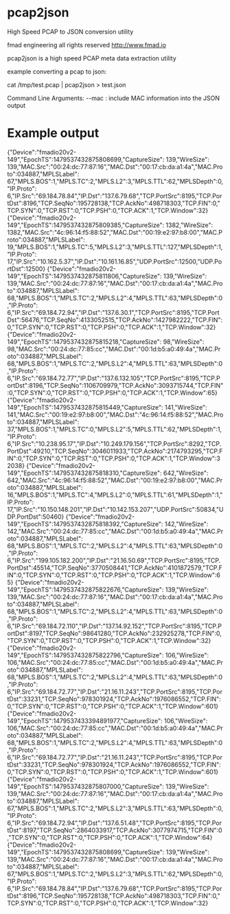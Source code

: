 # pcap2json
High Speed PCAP to JSON conversion utility

fmad engineering all rights reserved
http://www.fmad.io

pcap2json is a high speed PCAP meta data extraction utility

example converting a pcap to json:

cat /tmp/test.pcap | pcap2json > test.json

Command Line Arguments:
 --mac               : include MAC information into the JSON output

# Example output

{"Device":"fmadio20v2-149","EpochTS":1479537432875808699,"CaptureSize":   139,"WireSize":   139,"MAC.Src":"00:24:dc:77:87:16","MAC.Dst":"00:17:cb:da:a1:4a","MAC.Proto":034887,"MPLSLabel":  67,"MPLS.BOS":1,"MPLS.TC":2,"MPLS.L2":3,"MPLS.TTL":62,"MPLSDepth":0,"IP.Proto":   6,"IP.Src":"69.184.78.84","IP.Dst":"137.6.79.68","TCP.PortSrc":8195,"TCP.PortDst":8196,"TCP.SeqNo":195728138,"TCP.AckNo":498718303,"TCP.FIN":0,"TCP.SYN":0,"TCP.RST":0,"TCP.PSH":0,"TCP.ACK":1,"TCP.Window":32}
{"Device":"fmadio20v2-149","EpochTS":1479537432875809385,"CaptureSize":  1382,"WireSize":  1382,"MAC.Src":"4c:96:14:f5:88:52","MAC.Dst":"00:19:e2:97:b8:00","MAC.Proto":034887,"MPLSLabel":  19,"MPLS.BOS":1,"MPLS.TC":5,"MPLS.L2":3,"MPLS.TTL":127,"MPLSDepth":1,"IP.Proto":  17,"IP.Src":"10.162.5.37","IP.Dst":"10.161.16.85","UDP.PortSrc":12500,"UDP.PortDst":12500}
{"Device":"fmadio20v2-149","EpochTS":1479537432875811806,"CaptureSize":   139,"WireSize":   139,"MAC.Src":"00:24:dc:77:87:16","MAC.Dst":"00:17:cb:da:a1:4a","MAC.Proto":034887,"MPLSLabel":  68,"MPLS.BOS":1,"MPLS.TC":2,"MPLS.L2":4,"MPLS.TTL":63,"MPLSDepth":0,"IP.Proto":   6,"IP.Src":"69.184.72.94","IP.Dst":"137.6.30.1","TCP.PortSrc":8195,"TCP.PortDst":56476,"TCP.SeqNo":4133052515,"TCP.AckNo":1427982222,"TCP.FIN":0,"TCP.SYN":0,"TCP.RST":0,"TCP.PSH":0,"TCP.ACK":1,"TCP.Window":32}
{"Device":"fmadio20v2-149","EpochTS":1479537432875815218,"CaptureSize":    98,"WireSize":    98,"MAC.Src":"00:24:dc:77:85:cc","MAC.Dst":"00:1d:b5:a0:49:4a","MAC.Proto":034887,"MPLSLabel":  68,"MPLS.BOS":1,"MPLS.TC":2,"MPLS.L2":4,"MPLS.TTL":63,"MPLSDepth":0,"IP.Proto":   6,"IP.Src":"69.184.72.77","IP.Dst":"137.6.132.105","TCP.PortSrc":8195,"TCP.PortDst":8196,"TCP.SeqNo":1106709979,"TCP.AckNo":3093715744,"TCP.FIN":0,"TCP.SYN":0,"TCP.RST":0,"TCP.PSH":0,"TCP.ACK":1,"TCP.Window":65}
{"Device":"fmadio20v2-149","EpochTS":1479537432875815449,"CaptureSize":   141,"WireSize":   141,"MAC.Src":"00:19:e2:97:b8:00","MAC.Dst":"4c:96:14:f5:88:52","MAC.Proto":034887,"MPLSLabel":  37,"MPLS.BOS":1,"MPLS.TC":0,"MPLS.L2":5,"MPLS.TTL":62,"MPLSDepth":1,"IP.Proto":   6,"IP.Src":"10.238.95.17","IP.Dst":"10.249.179.156","TCP.PortSrc":8292,"TCP.PortDst":49210,"TCP.SeqNo":3046011933,"TCP.AckNo":2174793295,"TCP.FIN":0,"TCP.SYN":0,"TCP.RST":0,"TCP.PSH":0,"TCP.ACK":1,"TCP.Window":32038}
{"Device":"fmadio20v2-149","EpochTS":1479537432875818310,"CaptureSize":   642,"WireSize":   642,"MAC.Src":"4c:96:14:f5:88:52","MAC.Dst":"00:19:e2:97:b8:00","MAC.Proto":034887,"MPLSLabel":  16,"MPLS.BOS":1,"MPLS.TC":4,"MPLS.L2":0,"MPLS.TTL":61,"MPLSDepth":1,"IP.Proto":  17,"IP.Src":"10.150.148.201","IP.Dst":"10.142.153.207","UDP.PortSrc":50834,"UDP.PortDst":50460}
{"Device":"fmadio20v2-149","EpochTS":1479537432875818392,"CaptureSize":   142,"WireSize":   142,"MAC.Src":"00:24:dc:77:85:cc","MAC.Dst":"00:1d:b5:a0:49:4a","MAC.Proto":034887,"MPLSLabel":  68,"MPLS.BOS":1,"MPLS.TC":2,"MPLS.L2":4,"MPLS.TTL":63,"MPLSDepth":0,"IP.Proto":   6,"IP.Src":"199.105.182.200","IP.Dst":"21.16.50.69","TCP.PortSrc":8195,"TCP.PortDst":45514,"TCP.SeqNo":3770508441,"TCP.AckNo":4101872579,"TCP.FIN":0,"TCP.SYN":0,"TCP.RST":0,"TCP.PSH":0,"TCP.ACK":1,"TCP.Window":65}
{"Device":"fmadio20v2-149","EpochTS":1479537432875822676,"CaptureSize":   139,"WireSize":   139,"MAC.Src":"00:24:dc:77:87:16","MAC.Dst":"00:17:cb:da:a1:4a","MAC.Proto":034887,"MPLSLabel":  68,"MPLS.BOS":1,"MPLS.TC":2,"MPLS.L2":4,"MPLS.TTL":63,"MPLSDepth":0,"IP.Proto":   6,"IP.Src":"69.184.72.110","IP.Dst":"137.14.92.152","TCP.PortSrc":8195,"TCP.PortDst":8197,"TCP.SeqNo":98641280,"TCP.AckNo":232925278,"TCP.FIN":0,"TCP.SYN":0,"TCP.RST":0,"TCP.PSH":0,"TCP.ACK":1,"TCP.Window":32}
{"Device":"fmadio20v2-149","EpochTS":1479537432875822796,"CaptureSize":   106,"WireSize":   106,"MAC.Src":"00:24:dc:77:85:cc","MAC.Dst":"00:1d:b5:a0:49:4a","MAC.Proto":034887,"MPLSLabel":  68,"MPLS.BOS":1,"MPLS.TC":2,"MPLS.L2":4,"MPLS.TTL":63,"MPLSDepth":0,"IP.Proto":   6,"IP.Src":"69.184.72.77","IP.Dst":"21.16.11.243","TCP.PortSrc":8195,"TCP.PortDst":33231,"TCP.SeqNo":978301924,"TCP.AckNo":1976086552,"TCP.FIN":0,"TCP.SYN":0,"TCP.RST":0,"TCP.PSH":0,"TCP.ACK":1,"TCP.Window":601}
{"Device":"fmadio20v2-149","EpochTS":1479537433394891977,"CaptureSize":   106,"WireSize":   106,"MAC.Src":"00:24:dc:77:85:cc","MAC.Dst":"00:1d:b5:a0:49:4a","MAC.Proto":034887,"MPLSLabel":  68,"MPLS.BOS":1,"MPLS.TC":2,"MPLS.L2":4,"MPLS.TTL":63,"MPLSDepth":0,"IP.Proto":   6,"IP.Src":"69.184.72.77","IP.Dst":"21.16.11.243","TCP.PortSrc":8195,"TCP.PortDst":33231,"TCP.SeqNo":978301924,"TCP.AckNo":1976086552,"TCP.FIN":0,"TCP.SYN":0,"TCP.RST":0,"TCP.PSH":0,"TCP.ACK":1,"TCP.Window":601}
{"Device":"fmadio20v2-149","EpochTS":1479537432875807000,"CaptureSize":   139,"WireSize":   139,"MAC.Src":"00:24:dc:77:87:16","MAC.Dst":"00:17:cb:da:a1:4a","MAC.Proto":034887,"MPLSLabel":  67,"MPLS.BOS":1,"MPLS.TC":2,"MPLS.L2":3,"MPLS.TTL":63,"MPLSDepth":0,"IP.Proto":   6,"IP.Src":"69.184.72.94","IP.Dst":"137.6.51.48","TCP.PortSrc":8195,"TCP.PortDst":8197,"TCP.SeqNo":2864033917,"TCP.AckNo":3077974715,"TCP.FIN":0,"TCP.SYN":0,"TCP.RST":0,"TCP.PSH":0,"TCP.ACK":1,"TCP.Window":64}
{"Device":"fmadio20v2-149","EpochTS":1479537432875808699,"CaptureSize":   139,"WireSize":   139,"MAC.Src":"00:24:dc:77:87:16","MAC.Dst":"00:17:cb:da:a1:4a","MAC.Proto":034887,"MPLSLabel":  67,"MPLS.BOS":1,"MPLS.TC":2,"MPLS.L2":3,"MPLS.TTL":62,"MPLSDepth":0,"IP.Proto":   6,"IP.Src":"69.184.78.84","IP.Dst":"137.6.79.68","TCP.PortSrc":8195,"TCP.PortDst":8196,"TCP.SeqNo":195728138,"TCP.AckNo":498718303,"TCP.FIN":0,"TCP.SYN":0,"TCP.RST":0,"TCP.PSH":0,"TCP.ACK":1,"TCP.Window":32}

